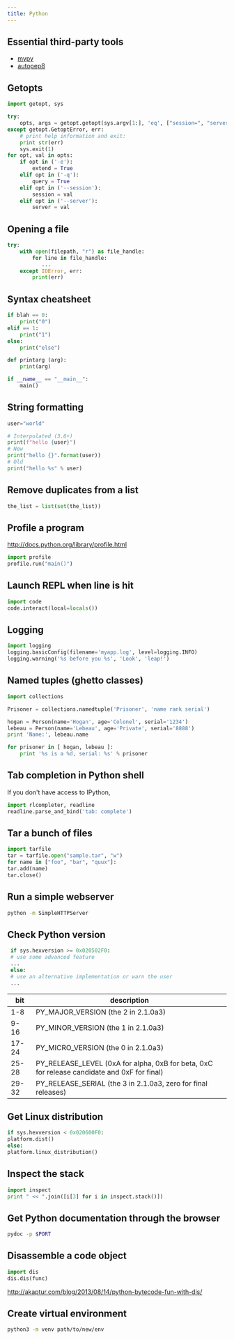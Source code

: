 ```yaml
---
title: Python
---
```


<!--
.. TODO - ConfigParser
.. TODO - gdchart
.. TODO - asyncore/asynchat
.. TODO - shlex
.. TODO - paramiko
.. TODO - threading, multiprocessing
-->

## Essential third-party tools

* [mypy](http://mypy-lang.org/)
* [autopep8](http://pypi.python.org/pypi/autopep8)

## Getopts

```python
import getopt, sys

try:
    opts, args = getopt.getopt(sys.argv[1:], 'eq', ["session=", "server="])
except getopt.GetoptError, err:
    # print help information and exit:
    print str(err)
    sys.exit(1)
for opt, val in opts:
    if opt in ('-e'):
        extend = True
    elif opt in ('-q'):
        query = True
    elif opt in ('--session'):
        session = val
    elif opt in ('--server'):
        server = val
```

## Opening a file

```python
try:
    with open(filepath, "r") as file_handle:
        for line in file_handle:
           ...
    except IOError, err:
        print(err)
```

## Syntax cheatsheet

```python
if blah == 0:
    print("0")
elif == 1:
    print("1")
else:
    print("else")

def printarg (arg):
    print(arg)

if __name__ == "__main__":
    main()
```

## String formatting

```python
user="world"

# Interpolated (3.6+)
print(f"hello {user}")
# New
print("hello {}".format(user))
# Old
print("hello %s" % user)
```

## Remove duplicates from a list

```python
the_list = list(set(the_list))
```

## Profile a program

<http://docs.python.org/library/profile.html>

```python
import profile
profile.run("main()")
```

## Launch REPL when line is hit

```python
import code
code.interact(local=locals())
```

## Logging

```python
import logging
logging.basicConfig(filename='myapp.log', level=logging.INFO)
logging.warning('%s before you %s', 'Look', 'leap!')
```

## Named tuples (ghetto classes)

```python
import collections

Prisoner = collections.namedtuple('Prisoner', 'name rank serial')

hogan = Person(name='Hogan', age='Colonel', serial='1234')
lebeau = Person(name='Lebeau', age='Private', serial='8888')
print 'Name:', lebeau.name

for prisoner in [ hogan, lebeau ]:
    print '%s is a %d, serial: %s' % prisoner
```

## Tab completion in Python shell

If you don't have access to IPython,

```python
import rlcompleter, readline
readline.parse_and_bind('tab: complete')
```

## Tar a bunch of files

```python
import tarfile
tar = tarfile.open("sample.tar", "w")
for name in ["foo", "bar", "quux"]:
tar.add(name)
tar.close()
```

## Run a simple webserver

```bash
python -m SimpleHTTPServer
```

## Check Python version

```python
 if sys.hexversion >= 0x020502F0:
 # use some advanced feature
 ...
 else:
 # use an alternative implementation or warn the user
 ...
```

bit   | description
---   | ---
1-8   | PY_MAJOR_VERSION (the 2 in 2.1.0a3)
9-16  | PY_MINOR_VERSION (the 1 in 2.1.0a3)
17-24 | PY_MICRO_VERSION (the 0 in 2.1.0a3)
25-28 | PY_RELEASE_LEVEL (0xA for alpha, 0xB for beta, 0xC for release candidate and 0xF for final)
29-32 | PY_RELEASE_SERIAL (the 3 in 2.1.0a3, zero for final releases)

## Get Linux distribution

```python
if sys.hexversion < 0x020600F0:
platform.dist()
else:
platform.linux_distribution()
```

## Inspect the stack

```python
import inspect
print " << ".join([i[3] for i in inspect.stack()])
```

## Get Python documentation through the browser

```bash
pydoc -p $PORT
```

<!-- vim: set nospell: -->



## Disassemble a code object

```python
import dis
dis.dis(func)
```

<http://akaptur.com/blog/2013/08/14/python-bytecode-fun-with-dis/>





## Create virtual environment

```bash
python3 -m venv path/to/new/env
```
